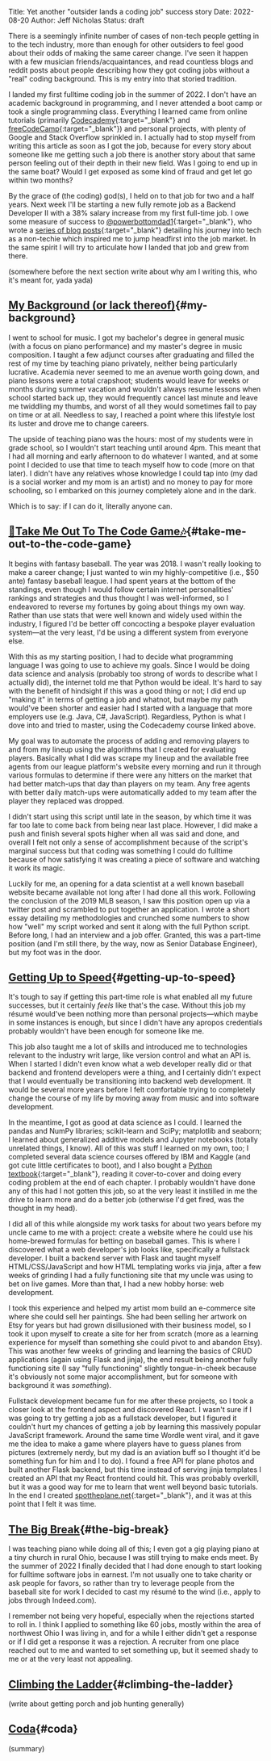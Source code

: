 Title: Yet another "outsider lands a coding job" success story
Date: 2022-08-20
Author: Jeff Nicholas
Status: draft

<span class="dropcap" data-letter="T">T</span>here is a seemingly infinite number of cases of non-tech people getting in to the tech industry, more than enough for other outsiders to feel good about their odds of making the same career change. I've seen it happen with a few musician friends/acquaintances, and read countless blogs and reddit posts about people describing how they got coding jobs without a "real" coding background. This is my entry into that storied tradition.

I landed my first fulltime coding job in the summer of 2022. I don't have an academic background in programming, and I never attended a boot camp or took a single programming class. Everything I learned came from online tutorials (primarily [Codecademy](https://www.codecademy.com/learn/learn-python-3){:target="_blank"} and [freeCodeCamp](https://www.freecodecamp.org/learn/2022/responsive-web-design/){:target="_blank"}) and personal projects, with plenty of Google and Stack Overflow sprinkled in. I actually had to stop myself from writing this article as soon as I got the job, because for every story about someone like me getting such a job there is another story about that same person feeling out of their depth in their new field. Was I going to end up in the same boat? Would I get exposed as some kind of fraud and get let go within two months?

By the grace of (the coding) god(s), I held on to that job for two and a half years. Next week I'll be starting a new fully remote job as a Backend Developer II with a 38% salary increase from my first full-time job. I owe some measure of success to [@powerbottomdad1](https://x.com/powerbottomdad1){:target="_blank"}, who wrote a [series of blog posts](https://lowlyswe.substack.com/p/my-experience-getting-a-tech-job){:target="_blank"} detailing his journey into tech as a non-techie which inspired me to jump headfirst into the job market. In the same spirit I will try to articulate how I landed that job and grew from there.

(somewhere before the next section write about why am I writing this, who it's meant for, yada yada)

## [My Background (or lack thereof)](#my-background){#my-background}

I went to school for music. I got my bachelor's degree in general music (with a focus on piano performance) and my master's degree in music composition. I taught a few adjunct courses after graduating and filled the rest of my time by teaching piano privately, neither being particularly lucrative. Academia never seemed to me an avenue worth going down, and piano lessons were a total crapshoot; students would leave for weeks or months during summer vacation and wouldn't always resume lessons when school started back up, they would frequently cancel last minute and leave me twiddling my thumbs, and worst of all they would sometimes fail to pay on time or at all. Needless to say, I reached a point where this lifestyle lost its luster and drove me to change careers.

The upside of teaching piano was the hours: most of my students were in grade school, so I wouldn't start teaching until around <span class="small-caps">4pm</span>. This meant that I had all morning and early afternoon to do whatever I wanted, and at some point I decided to use that time to teach myself how to code (more on that later). I didn't have any relatives whose knowledge I could tap into (my dad is a social worker and my mom is an artist) and no money to pay for more schooling, so I embarked on this journey completely alone and in the dark.

Which is to say: if I can do it, literally anyone can.

## [🎵Take Me Out To The Code Game🎶](#take-me-out-to-the-code-game){#take-me-out-to-the-code-game}

It begins with fantasy baseball. The year was 2018. I wasn't really looking to make a career change; I just wanted to win my highly-competitive (i.e., $50 ante) fantasy baseball league. I had spent years at the bottom of the standings, even though I would follow certain internet personalities' rankings and strategies and thus thought I was well-informed, so I endeavored to reverse my fortunes by going about things my own way. Rather than use stats that were well known and widely used within the industry, I figured I'd be better off concocting a bespoke player evaluation system&mdash;at the very least, I'd be using a different system from everyone else.

With this as my starting position, I had to decide what programming language I was going to use to achieve my goals. Since I would be doing data science and analysis (probably too strong of words to describe what I actually did), the internet told me that Python would be ideal. It's hard to say with the benefit of hindsight if this was a good thing or not; I did end up "making it" in terms of getting a job and whatnot, but maybe my path would've been shorter and easier had I started with a language that more employers use (e.g. Java, C#, JavaScript). Regardless, Python is what I dove into and tried to master, using the Codecademy course linked above.

My goal was to automate the process of adding and removing players to and from my lineup using the algorithms that I created for evaluating players. Basically what I did was scrape my lineup and the available free agents from our league platform's website every morning and run it through various formulas to determine if there were any hitters on the market that had better match-ups that day than players on my team. Any free agents with better daily match-ups were automatically added to my team after the player they replaced was dropped.

I didn't start using this script until late in the season, by which time it was far too late to come back from being near last place. However, I did make a push and finish several spots higher when all was said and done, and overall I felt not only a sense of accomplishment because of the script's marginal success but that coding was something I could do fulltime because of how satisfying it was creating a piece of software and watching it work its magic.

Luckily for me, an opening for a data scientist at a well known baseball website became available not long after I had done all this work. Following the conclusion of the 2019 MLB season, I saw this position open up via a twitter post and scrambled to put together an application. I wrote a short essay detailing my methodologies and crunched some numbers to show how "well" my script worked and sent it along with the full Python script. Before long, I had an interview and a job offer. Granted, this was a part-time position (and I'm still there, by the way, now as Senior Database Engineer), but my foot was in the door.

## [Getting Up to Speed](#getting-up-to-speed){#getting-up-to-speed}

It's tough to say if getting this part-time role is what enabled all my future successes, but it certainly *feels* like that's the case. Without this job my résumé would've been nothing more than personal projects&mdash;which maybe in some instances is enough, but since I didn't have any apropos credentials probably wouldn't have been enough for someone like me.

This job also taught me a lot of skills and introduced me to technologies relevant to the industry writ large, like version control and what an API is. When I started I didn't even know what a web developer really did or that backend and frontend developers were a thing, and I certainly didn't expect that I would eventually be transitioning into backend web development. It would be several more years before I felt comfortable trying to completely change the course of my life by moving away from music and into software development.

In the meantime, I got as good at data science as I could. I learned the pandas and NumPy libraries; scikit-learn and SciPy; matplotlib and seaborn; I learned about generalized additive models and Jupyter notebooks (totally unrelated things, I know). All of this was stuff I learned on my own, too; I completed several data science courses offered by IBM and Kaggle (and got cute little certificates to boot), and I also bought a [Python textbook](https://www.amazon.com/Python-Programming-Introduction-Computer-Science/dp/1887902996){:target="_blank"}, reading it cover-to-cover and doing every coding problem at the end of each chapter. I probably wouldn't have done any of this had I not gotten this job, so at the very least it instilled in me the drive to learn more and do a better job (otherwise I'd get fired, was the thought in my head).

I did all of this while alongside my work tasks for about two years before my uncle came to me with a project: create a website where he could use his home-brewed formulas for betting on baseball games. This is where I discovered what a web developer's job looks like, specifically a fullstack developer. I built a backend server with Flask and taught myself HTML/CSS/JavaScript and how HTML templating works via jinja, after a few weeks of grinding I had a fully functioning site that my uncle was using to bet on live games. More than that, I had a new hobby horse: web development.

I took this experience and helped my artist mom build an e-commerce site where she could sell her paintings. She had been selling her artwork on Etsy for years but had grown disillusioned with their business model, so I took it upon myself to create a site for her from scratch (more as a learning experience for myself than something she could pivot to and abandon Etsy). This was another few weeks of grinding and learning the basics of CRUD applications (again using Flask and jinja), the end result being another fully functioning site (I say "fully functioning" slightly tongue-in-cheek because it's obviously not some major accomplishment, but for someone with background it was *something*).

Fullstack development became fun for me after these projects, so I took a closer look at the frontend aspect and discovered React. I wasn't sure if I was going to try getting a job as a fullstack developer, but I figured it couldn't hurt my chances of getting a job by learning this massively popular JavaScript framework. Around the same time Wordle went viral, and it gave me the idea to make a game where players have to guess planes from pictures (extremely nerdy, but my dad is an aviation buff so I thought it'd be something fun for him and I to do). I found a free API for plane photos and built another Flask backend, but this time instead of serving jinja templates I created an API that my React frontend could hit. This was probably overkill, but it was a good way for me to learn that went well beyond basic tutorials. In the end I created [spottheplane.net](https://www.spottheplane.net/){:target="_blank"}, and it was at this point that I felt it was time.

## [The Big Break](#the-big-break){#the-big-break}

I was teaching piano while doing all of this; I even got a gig playing piano at a tiny church in rural Ohio, because I was still trying to make ends meet. By the summer of 2022 I finally decided that I had done enough to start looking for fulltime software jobs in earnest. I'm not usually one to take charity or ask people for favors, so rather than try to leverage people from the baseball site for work I decided to cast my résumé to the wind (i.e., apply to jobs through Indeed.com).

I remember not being very hopeful, especially when the rejections started to roll in. I think I applied to something like 60 jobs, mostly within the area of northwest Ohio I was living in, and for a while I either didn't get a response or if I did get a response it was a rejection. A recruiter from one place reached out to me and wanted to set something up, but it seemed shady to me or at the very least not appealing.

## [Climbing the Ladder](#climbing-the-ladder){#climbing-the-ladder}

(write about getting porch and job hunting generally)

## [Coda](#coda){#coda}

(summary)
